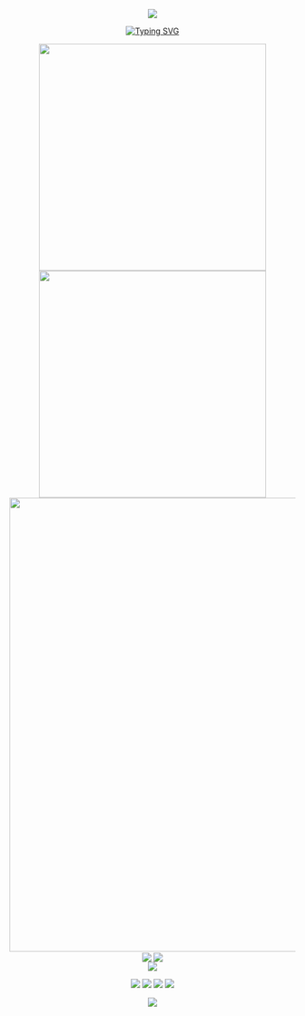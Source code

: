 <p align="center">
<img src="https://capsule-render.vercel.app/api?type=waving&color=timeGradient&height=300&&section=header&text=HI&fontSize=90&fontAlign=50&fontAlignY=30&desc=I'm%20ev3rm0re&descAlign=50&descSize=30&descAlignY=60&animation=twinkling" />
</p>

<p align="center">
<a href="https://git.io/typing-svg"><img src="https://readme-typing-svg.demolab.com?font=Source+Code+Pro&pause=1000&color=1E88E5&center=true&vCenter=true&width=435&lines=Welcome+to+visit+my+profile+page;Have+fun!" alt="Typing SVG" /></a>
</p>

<p align="center">
<img align="center" width="400" src="https://github-readme-stats.vercel.app/api?username=ev3rm0re&theme=transparent&show_icons=true&hide_border=true&show=reviews&hide_title=true&hide=contribs&number_format=long" />
<img align="center" width="400" src="https://streak-stats.demolab.com?user=ev3rm0re&theme=transparent&hide_border=true" />
<br/>
<img width="800" src="https://github-readme-activity-graph.vercel.app/graph?username=ev3rm0re&theme=github-compact&hide_border=true&area=true&custom_title=Contribution%20Graph" />
<br/>
<img align="center" src="https://github-readme-stats.vercel.app/api/wakatime?username=ev3rm0re&theme=transparent&hide_border=true&layout=compact&langs_count=22" />
<img align="center" src="https://github-readme-stats.vercel.app/api/top-langs/?username=ev3rm0re&theme=transparent&hide_border=true&layout=donut-vertical&langs_count=6" />
<br/>
<img align="center" src="https://go-skill-icons.vercel.app/api/icons?i=py,c,cpp,java,html,css,js,md,latex">
</p>

<p align="center">
<a href="https://github.com/ev3rm0re"><img src="https://img.shields.io/badge/GitHub-ev3rm0re-blue?logo=github" /></a>
<a href="https://space.bilibili.com/250672240"><img src="https://img.shields.io/badge/哔哩哔哩-ev3rm0re-pink?logo=bilibili" /></a>
<a href="https://wakatime.com/@ev3rm0re"><img src="https://wakatime.com/badge/user/0d415ee6-e0e6-4eda-b4a2-c7afa8b040f8.svg" /></a>
<img src="https://komarev.com/ghpvc/?username=ev3rm0re" />
</p>

<p align="center">
<img src="https://capsule-render.vercel.app/api?type=waving&color=timeGradient&height=300&&section=footer&text=BYE&fontSize=90&fontAlign=50&fontAlignY=70&desc=Have%20A%20Nice%20Day!&descAlign=50&descSize=30&descAlignY=40&animation=twinkling" />
</p>
